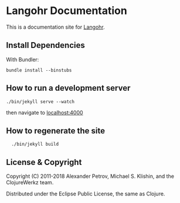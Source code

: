 # Langohr Documentation

This is a documentation site for [Langohr](http://github.com/michaelklishin/langohr).


## Install Dependencies

With Bundler:

    bundle install --binstubs


## How to run a development server

    ./bin/jekyll serve --watch

then navigate to [localhost:4000](http://localhost:4000)

## How to regenerate the site

      ./bin/jekyll build


## License & Copyright

Copyright (C) 2011-2018 Alexander Petrov, Michael S. Klishin, and the ClojureWerkz team.

Distributed under the Eclipse Public License, the same as Clojure.
